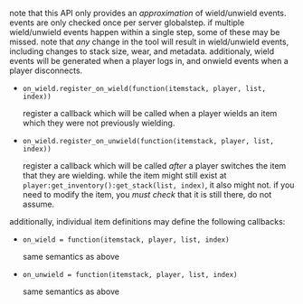 note that this API only provides an *approximation* of wield/unwield events. events are only checked once per
server globalstep. if multiple wield/unwield events happen within a single step, some of these may be missed.
note that *any* change in the tool will result in wield/unwield events, including changes to stack size, wear, and
metadata. additionaly, wield events will be generated when a player logs in, and onwield events when a player
disconnects.

* `on_wield.register_on_wield(function(itemstack, player, list, index))`

  register a callback which will be called when a player wields an item which they were not previously wielding.

* `on_wield.register_on_unwield(function(itemstack, player, list, index))`

  register a callback which will be called *after* a player switches the item that they are wielding.
  while the item might still exist at `player:get_inventory():get_stack(list, index)`, it also might not. if
  you need to modify the item, you *must check* that it is still there, do not assume.

additionally, individual item definitions may define the following callbacks:

* `on_wield = function(itemstack, player, list, index)`

  same semantics as above

* `on_unwield = function(itemstack, player, list, index)`

  same semantics as above
